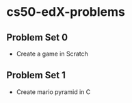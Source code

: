 # cs50-edX-problems


## Problem Set 0
* Create a game in Scratch

## Problem Set 1
* Create mario pyramid in C
